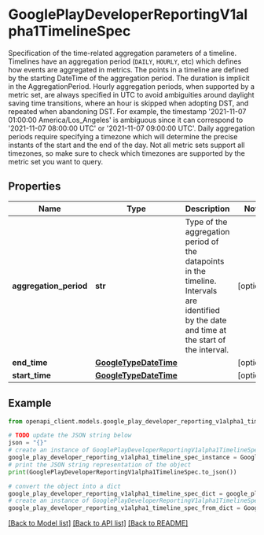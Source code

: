 # GooglePlayDeveloperReportingV1alpha1TimelineSpec

Specification of the time-related aggregation parameters of a timeline. Timelines have an aggregation period (`DAILY`, `HOURLY`, etc) which defines how events are aggregated in metrics. The points in a timeline are defined by the starting DateTime of the aggregation period. The duration is implicit in the AggregationPeriod. Hourly aggregation periods, when supported by a metric set, are always specified in UTC to avoid ambiguities around daylight saving time transitions, where an hour is skipped when adopting DST, and repeated when abandoning DST. For example, the timestamp '2021-11-07 01:00:00 America/Los_Angeles' is ambiguous since it can correspond to '2021-11-07 08:00:00 UTC' or '2021-11-07 09:00:00 UTC'. Daily aggregation periods require specifying a timezone which will determine the precise instants of the start and the end of the day. Not all metric sets support all timezones, so make sure to check which timezones are supported by the metric set you want to query.

## Properties

Name | Type | Description | Notes
------------ | ------------- | ------------- | -------------
**aggregation_period** | **str** | Type of the aggregation period of the datapoints in the timeline. Intervals are identified by the date and time at the start of the interval. | [optional] 
**end_time** | [**GoogleTypeDateTime**](GoogleTypeDateTime.md) |  | [optional] 
**start_time** | [**GoogleTypeDateTime**](GoogleTypeDateTime.md) |  | [optional] 

## Example

```python
from openapi_client.models.google_play_developer_reporting_v1alpha1_timeline_spec import GooglePlayDeveloperReportingV1alpha1TimelineSpec

# TODO update the JSON string below
json = "{}"
# create an instance of GooglePlayDeveloperReportingV1alpha1TimelineSpec from a JSON string
google_play_developer_reporting_v1alpha1_timeline_spec_instance = GooglePlayDeveloperReportingV1alpha1TimelineSpec.from_json(json)
# print the JSON string representation of the object
print(GooglePlayDeveloperReportingV1alpha1TimelineSpec.to_json())

# convert the object into a dict
google_play_developer_reporting_v1alpha1_timeline_spec_dict = google_play_developer_reporting_v1alpha1_timeline_spec_instance.to_dict()
# create an instance of GooglePlayDeveloperReportingV1alpha1TimelineSpec from a dict
google_play_developer_reporting_v1alpha1_timeline_spec_from_dict = GooglePlayDeveloperReportingV1alpha1TimelineSpec.from_dict(google_play_developer_reporting_v1alpha1_timeline_spec_dict)
```
[[Back to Model list]](../README.md#documentation-for-models) [[Back to API list]](../README.md#documentation-for-api-endpoints) [[Back to README]](../README.md)


